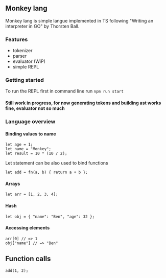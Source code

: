 ## Monkey lang
Monkey lang is simple langue implemented in TS following "Writing an interpreter in GO" by Thorsten Ball.

### Features
- tokenizer
- parser
- evaluator (WiP)
- simple REPL

### Getting started
To run the REPL first in command line run `npm run start`

#### Still work in progress, for now generating tokens and building ast works fine, evaluator not so much 

### Language overview

#### Binding values to name
`let age = 1;`\
`let name = "Monkey";`\
`let result = 10 * (10 / 2);`

Let statement can be also used to bind functions

`let add = fn(a, b) { return a + b };`

#### Arrays
`let arr = [1, 2, 3, 4];`

#### Hash
`let obj = { "name": "Ben", "age": 32 };`

#### Accessing elements
`arr[0] // => 1`\
`obj["name"] // => "Ben"`

## Function calls
`add(1, 2);`



